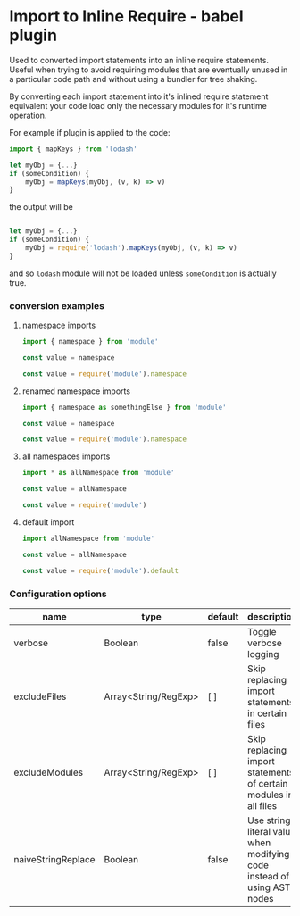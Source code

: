 # Import to Inline Require - babel plugin

Used to converted import statements into an inline require statements. 
Useful when trying to avoid requiring modules that are eventually unused in a particular code path and without using a bundler for tree shaking.

By converting each import statement into it's inlined require statement equivalent your code load only the necessary modules for it's runtime operation.

For example if plugin is applied to the code:
```javascript
import { mapKeys } from 'lodash'

let myObj = {...}
if (someCondition) {
    myObj = mapKeys(myObj, (v, k) => v)
}
```

the output will be
```javascript

let myObj = {...}
if (someCondition) {
    myObj = require('lodash').mapKeys(myObj, (v, k) => v)
}
```

and so `lodash` module will not be loaded unless `someCondition` is actually true.

### conversion examples

1. namespace imports
    ```javascript
    import { namespace } from 'module'
    
    const value = namespace
    ```
    
    ```javascript
    const value = require('module').namespace
    ```

2. renamed namespace imports
    ```javascript
    import { namespace as somethingElse } from 'module'
    
    const value = namespace
    ```

    ```javascript
    const value = require('module').namespace
    ```

3. all namespaces imports
    ```javascript
    import * as allNamespace from 'module'
    
    const value = allNamespace
    ```
    
    ```javascript
    const value = require('module')
    ```

4. default import
    ```javascript
    import allNamespace from 'module'
    
    const value = allNamespace
    ```

    ```javascript
    const value = require('module').default
    ```

### Configuration options

| name               | type                 | default | description                                                             |
|--------------------|----------------------|---------|-------------------------------------------------------------------------|
| verbose            | Boolean              | false   | Toggle verbose logging                                                  |
| excludeFiles       | Array<String/RegExp> | [ ]     | Skip replacing import statements in certain files                       |
| excludeModules     | Array<String/RegExp> | [ ]     | Skip replacing import statements of certain modules in all files        |
| naiveStringReplace | Boolean              | false   | Use string literal value when modifying code instead of using AST nodes |
